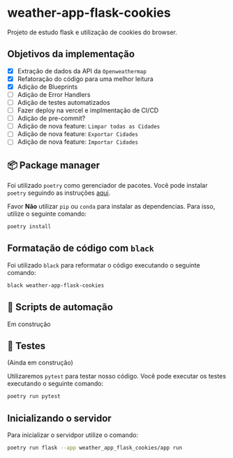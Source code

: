 # weather-app-flask-cookies

Projeto de estudo flask e utilização de cookies do browser.

## Objetivos da implementação

- [x] Extração de dados da API da `Openweathermap`
- [x] Refatoração do código para uma melhor leitura
- [x] Adição de Blueprints
- [ ] Adição de Error Handlers
- [ ] Adição de testes automatizados
- [ ] Fazer deploy na vercel e implmentação de CI/CD
- [ ] Adição de pre-commit?
- [ ] Adição de nova feature: `Limpar todas as Cidades`
- [ ] Adição de nova feature: `Exportar Cidades`
- [ ] Adição de nova feature: `Importar Cidades`

## 📦 Package manager

Foi utilizado `poetry` como gerenciador de pacotes. Você pode instalar `poetry` seguindo as instruções [aqui](https://python-poetry.org/docs/#installation).

Favor **Não** utilizar `pip` ou `conda` para instalar as dependencias. Para isso, utilize o seguinte comando:

```bash
poetry install
```

## Formatação de código com `black`

Foi utilizado `black` para reformatar o código executando o seguinte comando:

```bash
black weather-app-flask-cookies 
```

## 🤖 Scripts de automação

Em construção

## 🧪 Testes

(Ainda em construção)

Utilizaremos `pytest` para testar nosso código. Você pode executar os testes executando o seguinte comando:

```bash
poetry run pytest
```

## Inicializando o servidor

Para inicializar o servidpor utilize o comando:

```bash
poetry run flask --app weather_app_flask_cookies/app run
```
